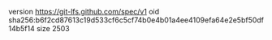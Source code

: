 version https://git-lfs.github.com/spec/v1
oid sha256:b6f2cd87613c19d533cf6c5cf74b0e4b01a4ee4109efa64e2e5bf50df14b5f14
size 2503
